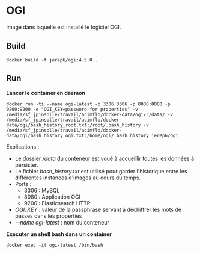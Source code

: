 # OGI
Image dans laquelle est installé le logiciel OGI.

## Build
    docker build -t jerep6/ogi:4.5.0 .
    
## Run
**Lancer le container en daemon**

	docker run -ti --name ogi-latest -p 3306:3306 -p 8080:8080 -p 9200:9200 -e "OGI_KEY=password for properties" -v /media/sf_jpinsolle/travail/acimflo/docker-data/ogi/:/data/ -v /media/sf_jpinsolle/travail/acimflo/docker-data/ogi/bash_history_root.txt:/root/.bash_history -v /media/sf_jpinsolle/travail/acimflo/docker-data/ogi/bash_history_ogi.txt:/home/ogi/.bash_history jerep6/ogi

Explications :
* Le dossier */data* du conteneur est voué à accueillir toutes les données à persister.
* Le fichier *bash_history.txt* est utilisé pour garder l'historique entre les différentes instances d'images au cours du temps.
* Ports :
	* 3306 : MySQL
	* 8080 : Application OGI
	* 9200 : Elasticsearch HTTP
* *OGI_KEY* : valeur de la passphrase servant à déchiffrer les mots de passes dans les properties 
* *--name ogi-latest* : nom du conteneur
	
**Exécuter un shell bash dans un container**

	docker exec -it ogi-latest /bin/bash	
    

